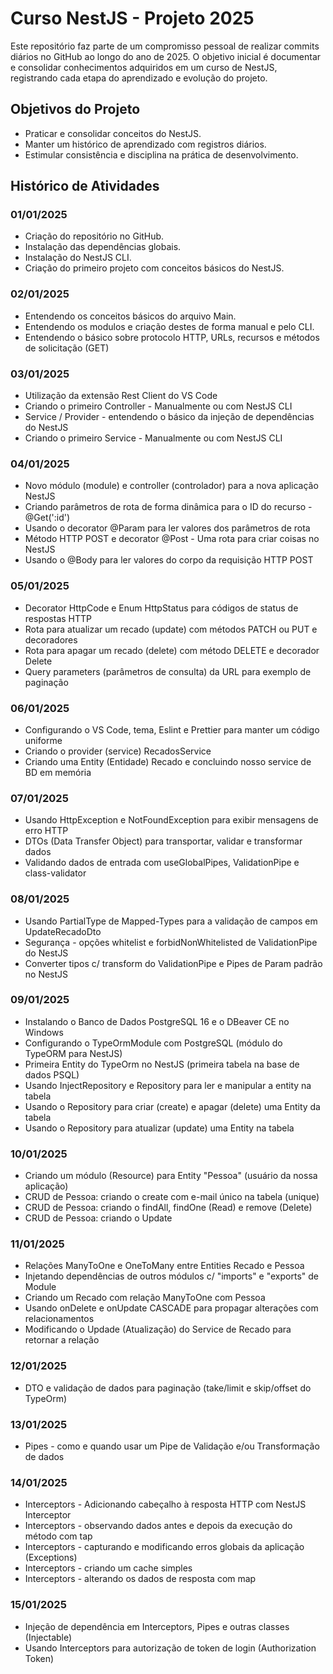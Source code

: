 # Curso NestJS - Projeto 2025

Este repositório faz parte de um compromisso pessoal de realizar commits diários no GitHub ao longo do ano de 2025. O objetivo inicial é documentar e consolidar conhecimentos adquiridos em um curso de NestJS, registrando cada etapa do aprendizado e evolução do projeto.

## Objetivos do Projeto
- Praticar e consolidar conceitos do NestJS.
- Manter um histórico de aprendizado com registros diários.
- Estimular consistência e disciplina na prática de desenvolvimento.

## Histórico de Atividades

### 01/01/2025
- Criação do repositório no GitHub.
- Instalação das dependências globais.
- Instalação do NestJS CLI.
- Criação do primeiro projeto com conceitos básicos do NestJS.

### 02/01/2025
- Entendendo os conceitos básicos do arquivo Main.
- Entendendo os modulos e criação destes de forma manual e pelo CLI.
- Entendendo o básico sobre protocolo HTTP, URLs, recursos e métodos de solicitação (GET)

### 03/01/2025
- Utilização da extensão Rest Client do VS Code
- Criando o primeiro Controller - Manualmente ou com NestJS CLI
- Service / Provider - entendendo o básico da injeção de dependências do NestJS
- Criando o primeiro Service - Manualmente ou com NestJS CLI

### 04/01/2025
- Novo módulo (module) e controller (controlador) para a nova aplicação NestJS
- Criando parâmetros de rota de forma dinâmica para o ID do recurso - @Get(':id')
- Usando o decorator @Param para ler valores dos parâmetros de rota
- Método HTTP POST e decorator @Post - Uma rota para criar coisas no NestJS
- Usando o @Body para ler valores do corpo da requisição HTTP POST

### 05/01/2025
- Decorator HttpCode e Enum HttpStatus para códigos de status de respostas HTTP
- Rota para atualizar um recado (update) com métodos PATCH ou PUT e decoradores
- Rota para apagar um recado (delete) com método DELETE e decorador Delete
- Query parameters (parâmetros de consulta) da URL para exemplo de paginação

### 06/01/2025
- Configurando o VS Code, tema, Eslint e Prettier para manter um código uniforme
- Criando o provider (service) RecadosService
- Criando uma Entity (Entidade) Recado e concluindo nosso service de BD em memória

### 07/01/2025
- Usando HttpException e NotFoundException para exibir mensagens de erro HTTP
- DTOs (Data Transfer Object) para transportar, validar e transformar dados
- Validando dados de entrada com useGlobalPipes, ValidationPipe e class-validator

### 08/01/2025
- Usando PartialType de Mapped-Types para a validação de campos em UpdateRecadoDto
- Segurança - opções whitelist e forbidNonWhitelisted de ValidationPipe do NestJS
- Converter tipos c/ transform do ValidationPipe e Pipes de Param padrão no NestJS

### 09/01/2025
- Instalando o Banco de Dados PostgreSQL 16 e o DBeaver CE no Windows
- Configurando o TypeOrmModule com PostgreSQL (módulo do TypeORM para NestJS)
- Primeira Entity do TypeOrm no NestJS (primeira tabela na base de dados PSQL)
- Usando InjectRepository e Repository para ler e manipular a entity na tabela
- Usando o Repository para criar (create) e apagar (delete) uma Entity da tabela
- Usando o Repository para atualizar (update) uma Entity na tabela

### 10/01/2025
- Criando um módulo (Resource) para Entity "Pessoa" (usuário da nossa aplicação)
- CRUD de Pessoa: criando o create com e-mail único na tabela (unique)
- CRUD de Pessoa: criando o findAll, findOne (Read) e remove (Delete)
- CRUD de Pessoa: criando o Update

### 11/01/2025
- Relações ManyToOne e OneToMany entre Entities Recado e Pessoa
- Injetando dependências de outros módulos c/ "imports" e "exports" de Module
- Criando um Recado com relação ManyToOne com Pessoa
- Usando onDelete e onUpdate CASCADE para propagar alterações com relacionamentos
- Modificando o Updade (Atualização) do Service de Recado para retornar a relação

### 12/01/2025
- DTO e validação de dados para paginação (take/limit e skip/offset do TypeOrm)

### 13/01/2025
- Pipes - como e quando usar um Pipe de Validação e/ou Transformação de dados

### 14/01/2025
- Interceptors - Adicionando cabeçalho à resposta HTTP com NestJS Interceptor
- Interceptors - observando dados antes e depois da execução do método com tap
- Interceptors - capturando e modificando erros globais da aplicação (Exceptions)
- Interceptors - criando um cache simples
- Interceptors - alterando os dados de resposta com map

### 15/01/2025
- Injeção de dependência em Interceptors, Pipes e outras classes (Injectable)
- Usando Interceptors para autorização de token de login (Authorization Token)